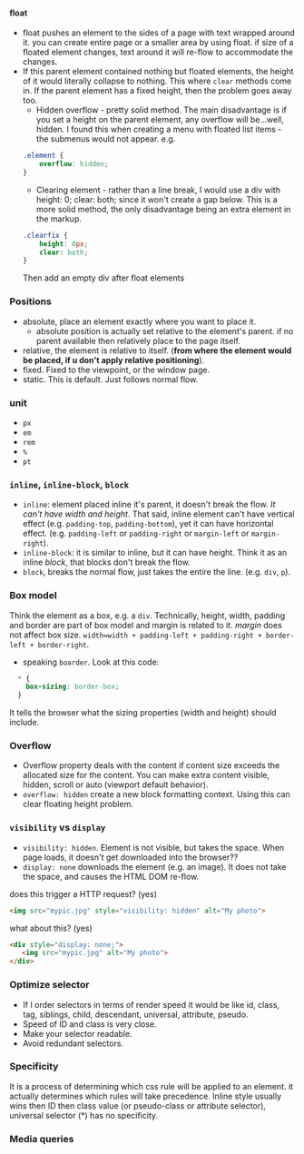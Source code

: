 #### float
* float pushes an element to the sides of a page with text wrapped around it. you can create entire page or a smaller area by using float. if size of a floated element changes, text around it will re-flow to accommodate the changes.
* If this parent element contained nothing but floated elements, the height of it would literally collapse to nothing. This where `clear` methods come in. If the parent element has a fixed height, then the problem goes away too.
  * Hidden overflow - pretty solid method. The main disadvantage is if you set a height on the parent element, any overflow will be...well, hidden. I found this when creating a menu with floated list items - the submenus would not appear. e.g.
  ```css
  .element {
      overflow: hidden;
  }
  ```
  * Clearing element - rather than a line break, I would use a div with height: 0; clear: both; since it won't create a gap below. This is a more solid method, the only disadvantage being an extra element in the markup.
  ```css
  .clearfix {
      height: 0px;
      clear: both;
  }
  ```
  Then add an empty div after float elements



### Positions
* absolute, place an element exactly where you want to place it.
  * absolute position is actually set relative to the element's parent. if no parent available then relatively place to the page itself.
* relative, the element is relative to itself. (**from where the element would be placed, if u don't apply relative positioning**).
* fixed. Fixed to the viewpoint, or the window page.
* static. This is default. Just follows normal flow.

### unit
* `px`
* `em`
* `rem`
* `%`
* `pt`

### `inline`, `inline-block`, `block`
* `inline`: element placed inline it's parent, it doesn't break the flow. *It can't have width and height*. That said, inline element can't have vertical effect (e.g. `padding-top`, `padding-bottom`), yet it can have horizontal effect. (e.g. `padding-left` or `padding-right` or `margin-left` or `margin-right`).
* `inline-block`: it is similar to inline, but it can have height. Think it as an inline _block_, that blocks don't break the flow.
* `block`, breaks the normal flow, just takes the entire the line. (e.g. `div`, `p`).

### Box model
Think the element as a box, e.g. a `div`. Technically, height, width, padding and border are part of box model and margin is related to it. *margin* does not affect box size. `width=width + padding-left + padding-right + border-left + border-right`.
* speaking `boarder`. Look at this code:
```css
  * {
    box-sizing: border-box;
  }
```
It tells the browser what the sizing properties (width and height) should include.

### Overflow
* Overflow property deals with the content if content size exceeds the allocated size for the content. You can make extra content visible, hidden, scroll or auto (viewport default behavior).
* `overflow: hidden` create a new block formatting context. Using this can clear floating height problem.

### `visibility` vs `display`
* `visibility: hidden`. Element is not visible, but takes the space. When page loads, it doesn't get downloaded into the browser??
* `display: none` downloads the element (e.g. an image). It does not take the space, and causes the HTML DOM re-flow.

does this trigger a HTTP request? (yes)
```HTML
<img src="mypic.jpg" style="visibility: hidden" alt="My photo">
```
what about this? (yes)
```HTML
<div style="display: none;">
   <img src="mypic.jpg" alt="My photo">
</div>
```

### Optimize selector
* If I order selectors in terms of render speed it would be like id, class, tag, siblings, child, descendant, universal, attribute, pseudo.
* Speed of ID and class is very close.
* Make your selector readable.
* Avoid redundant selectors.

### Specificity
It is a process of determining which css rule will be applied to an element. it actually determines which rules will take precedence. Inline style usually wins then ID then class value (or pseudo-class or attribute selector), universal selector (*) has no specificity.


### Media queries
